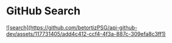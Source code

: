 # GitHub Search

<a href="https://api-github-dev-brown.vercel.app/" target="_black">
![search](https://github.com/betortizPSG/api-github-dev/assets/117731405/add4c412-ccf4-4f3a-887c-309efa8c3ff1)
</a>
